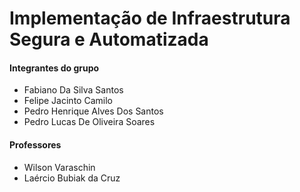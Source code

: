 # Implementação de Infraestrutura Segura e Automatizada

#### Integrantes do grupo
- Fabiano Da Silva Santos  
- Felipe Jacinto Camilo  
- Pedro Henrique Alves Dos Santos  
- Pedro Lucas De Oliveira Soares  

#### Professores

- Wilson Varaschin
- Laércio Bubiak da Cruz